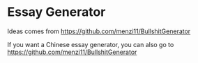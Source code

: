 # Essay Generator

Ideas comes from https://github.com/menzi11/BullshitGenerator

If you want a Chinese essay generator, you can also go to https://github.com/menzi11/BullshitGenerator
